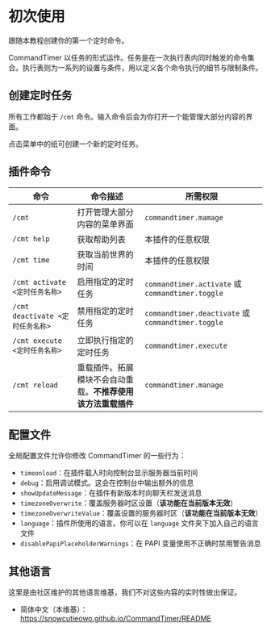 # 初次使用
跟随本教程创建你的第一个定时命令。

CommandTimer 以任务的形式运作。任务是在一次执行表内同时触发的命令集合。执行表则为一系列的设置与条件，用以定义各个命令执行的细节与限制条件。

## 创建定时任务

所有工作都始于 `/cmt` 命令。输入命令后会为你打开一个能管理大部分内容的界面。

点击菜单中的纸可创建一个新的定时任务。

## 插件命令

|命令|命令描述|所需权限|
|---|---|---|
|`/cmt`|打开管理大部分内容的菜单界面|`commandtimer.mamage`|
|`/cmt help`|获取帮助列表|本插件的任意权限|
|`/cmt time`|获取当前世界的时间|本插件的任意权限|
|`/cmt activate <定时任务名称>`|启用指定的定时任务|`commandtimer.activate` 或 `commandtimer.toggle`|
|`/cmt deactivate <定时任务名称>`|禁用指定的定时任务|`commandtimer.deactivate` 或 `commandtimer.toggle`|
|`/cmt execute <定时任务名称>`|立即执行指定的定时任务|`commandtimer.execute`|
|`/cmt reload`|重载插件。拓展模块不会自动重载。**不推荐使用该方法重载插件**|`commandtimer.manage`|

## 配置文件

全局配置文件允许你修改 CommandTimer 的一些行为：

* `timeonload`：在插件载入时向控制台显示服务器当前时间
* `debug`：启用调试模式。这会在控制台中输出额外的信息
* `showUpdateMessage`：在插件有新版本时向聊天栏发送消息
* `timezoneOverwrite`：覆盖服务器时区设置（**该功能在当前版本无效**）
* `timezoneOverwriteValue`：覆盖设置的服务器时区（**该功能在当前版本无效**）
* `language`：插件所使用的语言。你可以在 `language` 文件夹下加入自己的语言文件
* `disablePapiPlaceholderWarnings`：在 PAPI 变量使用不正确时禁用警告消息

## 其他语言

这里是由社区维护的其他语言维基，我们不对这些内容的实时性做出保证。

* 简体中文（本维基）：https://snowcutieowo.github.io/CommandTimer/README